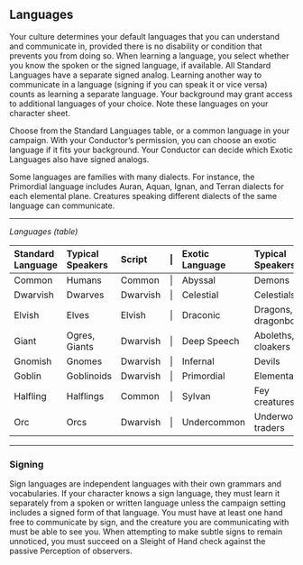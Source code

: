 ## Languages

Your culture determines your default languages that you can understand and communicate in, provided there is no disability or condition that prevents you from doing so.
When learning a language, you select whether you know the spoken or the signed language, if available.
All Standard Languages have a separate signed analog.
Learning another way to communicate in a language (signing if you can speak it or vice versa) counts as learning a separate language.
Your background may grant access to additional languages of your choice.
Note these languages on your character sheet.

Choose from the Standard Languages table, or a common language in your campaign.
With your Conductor’s permission, you can choose an exotic language if it fits your background. Your Conductor can decide which Exotic Languages also have signed analogs.

Some languages are families with many dialects.
For instance, the Primordial language includes Auran, Aquan, Ignan, and Terran dialects for each elemental plane.
Creatures speaking different dialects of the same language can communicate.

___
<!-- markdownlint-disable-next-line no-emphasis-as-heading -->
_Languages (table)_

| Standard Language | Typical Speakers | Script   | \| | Exotic Language | Typical Speakers    | Script    |
|:------------------|:-----------------|:---------|:--:|:----------------|:--------------------|:----------|
| Common            | Humans           | Common   | \| | Abyssal         | Demons              | Infernal  |
| Dwarvish          | Dwarves          | Dwarvish | \| | Celestial       | Celestials          | Celestial |
| Elvish            | Elves            | Elvish   | \| | Draconic        | Dragons, dragonborn | Draconic  |
| Giant             | Ogres, Giants    | Dwarvish | \| | Deep Speech     | Aboleths, cloakers  | –         |
| Gnomish           | Gnomes           | Dwarvish | \| | Infernal        | Devils              | Infernal  |
| Goblin            | Goblinoids       | Dwarvish | \| | Primordial      | Elementals          | Dwarvish  |
| Halfling          | Halflings        | Common   | \| | Sylvan          | Fey creatures       | Elvish    |
| Orc               | Orcs             | Dwarvish | \| | Undercommon     | Underworld traders  | Elvish    |

___

### Signing

Sign languages are independent languages with their own grammars and vocabularies.
If your character knows a sign language, they must learn it separately from a spoken or written language unless the campaign setting includes a signed form of that language.
You must have at least one hand free to communicate by sign, and the creature you are communicating with must be able to see you.
When attempting to make subtle signs to remain unnoticed, you must succeed on a Sleight of Hand check against the passive Perception of observers.
